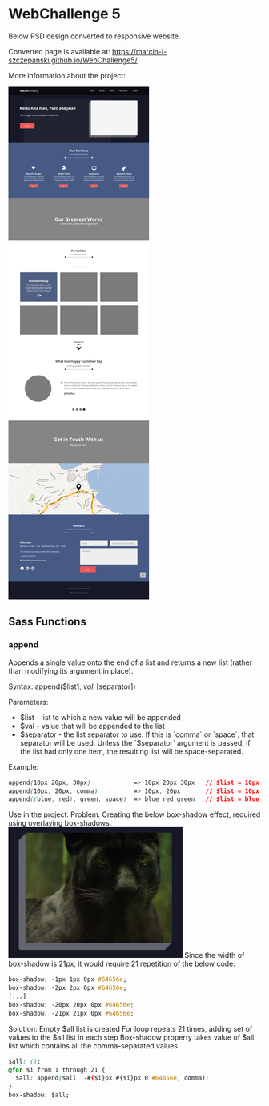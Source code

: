 # WebChallenge 5

Below PSD design converted to responsive website.

Converted page is available at: https://marcin-l-szczepanski.github.io/WebChallenge5/

More information about the project:

![WebChallenge3 PSD design](https://github.com/Marcin-L-Szczepanski/WebChallenge5/blob/master/resources/5.jpg)

## Sass Functions

### append
Appends a single value onto the end of a list and returns a new list (rather than modifying its argument in place).

Syntax: append($list1, $val, [$separator]) 

Parameters:
- $list - list to which a new value will be appended
- $val - value that will be appended to the list
- $separator - the list separator to use. If this is `comma` or `space`, that separator will be used. Unless the `$separator` argument is passed, if the list had only one item, the resulting list will be space-separated.

Example:
```CSS
append(10px 20px, 30px)            => 10px 20px 30px   // $list = 10px 20px  |  $val = 30px  |  $separator = auto (space)
append(10px, 20px, comma)          => 10px, 20px       // $list = 10px       |  $val = 20px  |  $separator = comma
append((blue, red), green, space)  => blue red green   // $list = blue, red  |  $val = green |  $separator = space
```

Use in the project:
Problem: 
Creating the below box-shadow effect, required using overlaying box-shadows.
![Box-shadow](https://github.com/Marcin-L-Szczepanski/WebChallenge5/blob/master/resources/shadow.png)
Since the width of box-shadow is 21px, it would require 21 repetition of the below code:
```CSS
box-shadow: -1px 1px 0px #64656e;
box-shadow: -2px 2px 0px #64656e;
[...]
box-shadow: -20px 20px 0px #64656e;
box-shadow: -21px 21px 0px #64656e;
```
Solution:
Empty $all list is created
For loop repeats 21 times, adding set of values to the $all list in each step
Box-shadow property takes value of $all list which contains all the comma-separated values
```CSS
$all: ();
@for $i from 1 through 21 {
  $all: append($all, -#{$i}px #{$i}px 0 #64656e, comma);
}
box-shadow: $all;
```  